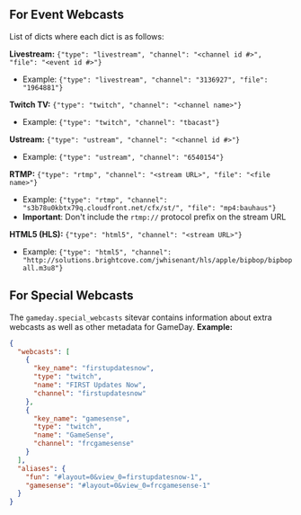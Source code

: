 ## For Event Webcasts

List of dicts where each dict is as follows:

**Livestream:** `{"type": "livestream", "channel": "<channel id #>", "file": "<event id #>"}`
* Example: `{"type": "livestream", "channel": "3136927", "file": "1964881"}`

**Twitch TV:** `{"type": "twitch", "channel": "<channel name>"}`
* Example: `{"type": "twitch", "channel": "tbacast"}`

**Ustream:** `{"type": "ustream", "channel": "<channel id #>"}`
* Example: `{"type": "ustream", "channel": "6540154"}`

**RTMP:** `{"type": "rtmp", "channel": "<stream URL>", "file": "<file name>"}`
* Example: `{"type": "rtmp", "channel": "s3b78u0kbtx79q.cloudfront.net/cfx/st/", "file": "mp4:bauhaus"}`
* **Important**: Don't include the `rtmp://` protocol prefix on the stream URL

**HTML5 (HLS):** `{"type": "html5", "channel": "<stream URL>"}`
* Example: `{"type": "html5", "channel": "http://solutions.brightcove.com/jwhisenant/hls/apple/bipbop/bipbopall.m3u8"}`

## For Special Webcasts
The `gameday.special_webcasts` sitevar contains information about extra webcasts as well as other metadata for GameDay.
**Example:** 
```json
{
  "webcasts": [
    {
      "key_name": "firstupdatesnow",
      "type": "twitch",
      "name": "FIRST Updates Now",
      "channel": "firstupdatesnow"
    },
    {
      "key_name": "gamesense",
      "type": "twitch",
      "name": "GameSense",
      "channel": "frcgamesense"
    }
  ],
  "aliases": {
    "fun": "#layout=0&view_0=firstupdatesnow-1",
    "gamesense": "#layout=0&view_0=frcgamesense-1"
  }
}
```